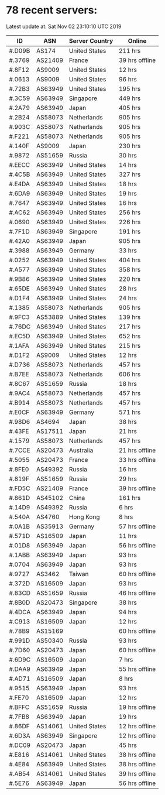 # 78 recent servers:

Latest update at: Sat Nov 02 23:10:10 UTC 2019

| ID | ASN | Server Country | Online |
| -- | --- | -------------- | ------ |
| #.D09B | AS174 | United States | 211 hrs |
| #.3769 | AS21409 | France | 39 hrs offline |
| #.8F12 | AS9009 | United States | 12 hrs |
| #.0613 | AS9009 | United States | 96 hrs |
| #.72B3 | AS63949 | United States | 195 hrs |
| #.3C59 | AS63949 | Singapore | 449 hrs |
| #.2A79 | AS63949 | Japan | 405 hrs |
| #.2B24 | AS58073 | Netherlands | 905 hrs |
| #.903C | AS58073 | Netherlands | 905 hrs |
| #.F221 | AS58073 | Netherlands | 905 hrs |
| #.140F | AS9009 | Japan | 230 hrs |
| #.9872 | AS51659 | Russia | 30 hrs |
| #.EECC | AS63949 | United States | 14 hrs |
| #.4C5B | AS63949 | United States | 327 hrs |
| #.E4DA | AS63949 | United States | 18 hrs |
| #.6DA9 | AS63949 | United States | 19 hrs |
| #.7647 | AS63949 | United States | 16 hrs |
| #.AC62 | AS63949 | United States | 256 hrs |
| #.0690 | AS63949 | United States | 226 hrs |
| #.7F1D | AS63949 | Singapore | 191 hrs |
| #.42A0 | AS63949 | Japan | 905 hrs |
| #.3988 | AS63949 | Germany | 33 hrs |
| #.0252 | AS63949 | United States | 404 hrs |
| #.A577 | AS63949 | United States | 358 hrs |
| #.9B86 | AS63949 | United States | 220 hrs |
| #.65DE | AS63949 | United States | 28 hrs |
| #.D1F4 | AS63949 | United States | 24 hrs |
| #.1385 | AS58073 | Netherlands | 905 hrs |
| #.9FC3 | AS53889 | United States | 139 hrs |
| #.76DC | AS63949 | United States | 217 hrs |
| #.EC5D | AS63949 | United States | 652 hrs |
| #.1AFA | AS63949 | United States | 215 hrs |
| #.D1F2 | AS9009 | United States | 12 hrs |
| #.D736 | AS58073 | Netherlands | 457 hrs |
| #.B7EE | AS58073 | Netherlands | 606 hrs |
| #.8C67 | AS51659 | Russia | 18 hrs |
| #.9AC4 | AS58073 | Netherlands | 457 hrs |
| #.B914 | AS58073 | Netherlands | 457 hrs |
| #.E0CF | AS63949 | Germany | 571 hrs |
| #.98D6 | AS4694 | Japan | 38 hrs |
| #.43FE | AS17511 | Japan | 21 hrs |
| #.1579 | AS58073 | Netherlands | 457 hrs |
| #.7CCE | AS20473 | Australia | 21 hrs offline |
| #.5055 | AS20473 | France | 33 hrs offline |
| #.8FE0 | AS49392 | Russia | 16 hrs |
| #.819F | AS51659 | Russia | 29 hrs |
| #.FD5C | AS21409 | France | 39 hrs offline |
| #.861D | AS45102 | China | 161 hrs |
| #.14D9 | AS49392 | Russia | 6 hrs |
| #.540A | AS4760 | Hong Kong | 8 hrs |
| #.0A1B | AS35913 | Germany | 57 hrs offline |
| #.571D | AS16509 | Japan | 11 hrs |
| #.01D8 | AS63949 | Japan | 56 hrs offline |
| #.1ABB | AS63949 | Japan | 93 hrs |
| #.0704 | AS63949 | Japan | 93 hrs |
| #.9727 | AS3462 | Taiwan | 60 hrs offline |
| #.372D | AS16509 | Japan | 93 hrs |
| #.83CD | AS51659 | Russia | 46 hrs offline |
| #.8B0D | AS20473 | Singapore | 38 hrs |
| #.4DCA | AS63949 | Japan | 94 hrs |
| #.C913 | AS16509 | Japan | 12 hrs |
| #.78B9 | AS15169 |  | 60 hrs offline |
| #.991D | AS50340 | Russia | 93 hrs |
| #.7D60 | AS20473 | Japan | 60 hrs offline |
| #.6D9C | AS16509 | Japan | 7 hrs |
| #.DAA9 | AS63949 | Japan | 55 hrs offline |
| #.AD71 | AS16509 | Japan | 8 hrs |
| #.9515 | AS63949 | Japan | 93 hrs |
| #.FE70 | AS16509 | Japan | 12 hrs |
| #.BFFC | AS51659 | Russia | 19 hrs offline |
| #.7FB8 | AS63949 | Japan | 19 hrs |
| #.86DF | AS14061 | United States | 12 hrs offline |
| #.6D3A | AS63949 | Singapore | 12 hrs offline |
| #.DC09 | AS20473 | Japan | 45 hrs |
| #.E816 | AS14061 | United States | 38 hrs offline |
| #.4E84 | AS63949 | United States | 38 hrs offline |
| #.AB54 | AS14061 | United States | 39 hrs offline |
| #.5E76 | AS63949 | Japan | 56 hrs offline |

